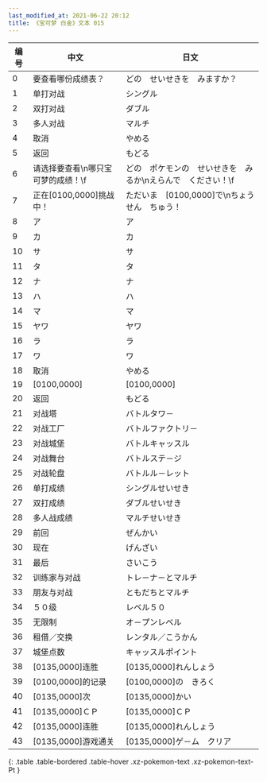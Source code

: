 ```yaml
---
last_modified_at: 2021-06-22 20:12
title: 《宝可梦 白金》文本 015
---
```

| 编号 | 中文 | 日文 |
| ---- | ---- | ---- |
| 0 | 要查看哪份成绩表？ | どの　せいせきを　みますか？ |
| 1 | 单打对战 | シングル |
| 2 | 双打对战 | ダブル |
| 3 | 多人对战 | マルチ |
| 4 | 取消 | やめる |
| 5 | 返回 | もどる |
| 6 | 请选择要查看\n哪只宝可梦的成绩！\f | どの　ポケモンの　せいせきを　みるか\nえらんで　ください！\f |
| 7 | 正在[0100,0000]挑战中！ | ただいま　[0100,0000]で\nちょうせん　ちゅう！ |
| 8 | ア | ア |
| 9 | カ | カ |
| 10 | サ | サ |
| 11 | タ | タ |
| 12 | ナ | ナ |
| 13 | ハ | ハ |
| 14 | マ | マ |
| 15 | ヤワ | ヤワ |
| 16 | ラ | ラ |
| 17 | ワ | ワ |
| 18 | 取消 | やめる |
| 19 | [0100,0000] | [0100,0000] |
| 20 | 返回 | もどる |
| 21 | 对战塔 | バトルタワ－ |
| 22 | 对战工厂 | バトルファクトリ－ |
| 23 | 对战城堡 | バトルキャッスル |
| 24 | 对战舞台 | バトルステ－ジ |
| 25 | 对战轮盘 | バトルル－レット |
| 26 | 单打成绩 | シングルせいせき |
| 27 | 双打成绩 | ダブルせいせき |
| 28 | 多人战成绩 | マルチせいせき |
| 29 | 前回 | ぜんかい |
| 30 | 现在 | げんざい |
| 31 | 最后 | さいこう |
| 32 | 训练家与对战 | トレ－ナ－とマルチ |
| 33 | 朋友与对战 | ともだちとマルチ |
| 34 | ５０级 | レベル５０ |
| 35 | 无限制 | オ－プンレベル |
| 36 | 租借／交换 | レンタル／こうかん |
| 37 | 城堡点数 | キャッスルポイント |
| 38 | [0135,0000]连胜 | [0135,0000]れんしょう |
| 39 | [0100,0000]的记录 | [0100,0000]の　きろく |
| 40 | [0135,0000]次 | [0135,0000]かい |
| 41 | [0135,0000]ＣＰ | [0135,0000]ＣＰ |
| 42 | [0135,0000]连胜 | [0135,0000]れんしょう |
| 43 | [0135,0000]游戏通关 | [0135,0000]ゲ－ム　クリア |
{: .table .table-bordered .table-hover .xz-pokemon-text .xz-pokemon-text-Pt }